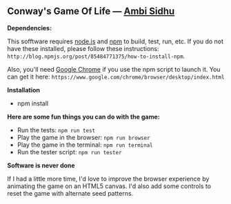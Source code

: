 Conway's Game Of Life &mdash; [Ambi Sidhu](mailto://ambeard@gmail.com)
-
**Dependencies:**

This sofftware requires [node.js](https://nodejs.org/en/) and [npm](https://www.npmjs.com/) to build, test, run, etc. If you do not have these installed, please follow these instructions: `http://blog.npmjs.org/post/85484771375/how-to-install-npm`.

Also, you'll need [Google Chrome](https://www.google.com/chrome/browser/features.html) if you use the npm script to launch it. You can get it here: `https://www.google.com/chrome/browser/desktop/index.html`

**Installation**
- npm install

**Here are some fun things you can do with the game:**

- Run the tests: `npm run test`
- Play the game in the browser: `npm run browser`
- Play the game in the terminal: `npm run terminal`
- Run the tester script: `npm run tester`

**Software is never done**

If I had a little more time, I'd love to improve the browser experience by animating the game on an HTML5 canvas. I'd also add some controls to reset the game with alternate seed patterns.
